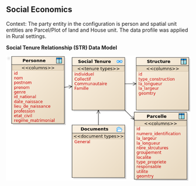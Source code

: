## Social Economics

Context: The party entity in the configuration is person and spatial unit entities are Parcel/Plot of land and House unit. The data profile was applied in Rural settings.

**Social Tenure Relationship (STR) Data Model**

<img alt="Lusaka City Council - Social Tenure Relationship Entities" src="../images/readme/party_entities_social_economics_drc.png" />
